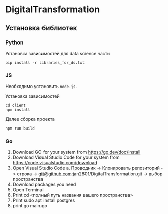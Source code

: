 # DigitalTransformation

## Установка библиотек

### Python

Установка зависимостей для data science части

```
pip install -r libraries_for_ds.txt
```

### JS
Необходимо установить ```node.js```.

Установка зависимостей

```
cd client
npm install
```

Далее сборка проекта

```
npm run build 
```

### Go

1.	Download GO for your system from https://go.dev/doc/install
2.	Download Visual Studio Code for your system from https://code.visualstudio.com/download 
3.	Open Visual Studio Code
    a.	Проводник -> Клонировать репозиторий -> строка -> git@github.com:jan2801/DigitalTransformation.git -> выбор пространства
4.	Download packages you need
5.	Open Terminal 
6.	Print cd <полный путь названия вашего пространства>
7.	Print sudo apt install postgres
8.	print go main.go 


